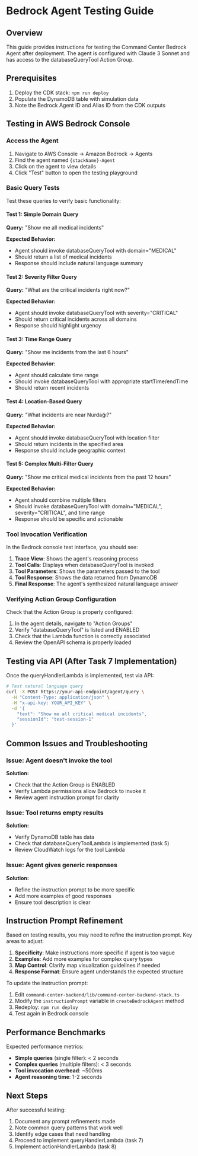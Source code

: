 # Bedrock Agent Testing Guide

## Overview

This guide provides instructions for testing the Command Center Bedrock Agent after deployment.
The agent is configured with Claude 3 Sonnet and has access to the databaseQueryTool Action Group.

## Prerequisites

1. Deploy the CDK stack: `npm run deploy`
2. Populate the DynamoDB table with simulation data
3. Note the Bedrock Agent ID and Alias ID from the CDK outputs

## Testing in AWS Bedrock Console

### Access the Agent

1. Navigate to AWS Console → Amazon Bedrock → Agents
2. Find the agent named `{stackName}-Agent`
3. Click on the agent to view details
4. Click "Test" button to open the testing playground

### Basic Query Tests

Test these queries to verify basic functionality:

#### Test 1: Simple Domain Query
**Query:** "Show me all medical incidents"

**Expected Behavior:**
- Agent should invoke databaseQueryTool with domain="MEDICAL"
- Should return a list of medical incidents
- Response should include natural language summary

#### Test 2: Severity Filter Query
**Query:** "What are the critical incidents right now?"

**Expected Behavior:**
- Agent should invoke databaseQueryTool with severity="CRITICAL"
- Should return critical incidents across all domains
- Response should highlight urgency

#### Test 3: Time Range Query
**Query:** "Show me incidents from the last 6 hours"

**Expected Behavior:**
- Agent should calculate time range
- Should invoke databaseQueryTool with appropriate startTime/endTime
- Should return recent incidents

#### Test 4: Location-Based Query
**Query:** "What incidents are near Nurdağı?"

**Expected Behavior:**
- Agent should invoke databaseQueryTool with location filter
- Should return incidents in the specified area
- Response should include geographic context


#### Test 5: Complex Multi-Filter Query
**Query:** "Show me critical medical incidents from the past 12 hours"

**Expected Behavior:**
- Agent should combine multiple filters
- Should invoke databaseQueryTool with domain="MEDICAL", severity="CRITICAL", and time range
- Response should be specific and actionable

### Tool Invocation Verification

In the Bedrock console test interface, you should see:

1. **Trace View**: Shows the agent's reasoning process
2. **Tool Calls**: Displays when databaseQueryTool is invoked
3. **Tool Parameters**: Shows the parameters passed to the tool
4. **Tool Response**: Shows the data returned from DynamoDB
5. **Final Response**: The agent's synthesized natural language answer

### Verifying Action Group Configuration

Check that the Action Group is properly configured:

1. In the agent details, navigate to "Action Groups"
2. Verify "databaseQueryTool" is listed and ENABLED
3. Check that the Lambda function is correctly associated
4. Review the OpenAPI schema is properly loaded


## Testing via API (After Task 7 Implementation)

Once the queryHandlerLambda is implemented, test via API:

```bash
# Test natural language query
curl -X POST https://your-api-endpoint/agent/query \
  -H "Content-Type: application/json" \
  -H "x-api-key: YOUR_API_KEY" \
  -d '{
    "text": "Show me all critical medical incidents",
    "sessionId": "test-session-1"
  }'
```

## Common Issues and Troubleshooting

### Issue: Agent doesn't invoke the tool
**Solution:** 
- Check that the Action Group is ENABLED
- Verify Lambda permissions allow Bedrock to invoke it
- Review agent instruction prompt for clarity

### Issue: Tool returns empty results
**Solution:**
- Verify DynamoDB table has data
- Check that databaseQueryToolLambda is implemented (task 5)
- Review CloudWatch logs for the tool Lambda

### Issue: Agent gives generic responses
**Solution:**
- Refine the instruction prompt to be more specific
- Add more examples of good responses
- Ensure tool description is clear


## Instruction Prompt Refinement

Based on testing results, you may need to refine the instruction prompt. Key areas to adjust:

1. **Specificity**: Make instructions more specific if agent is too vague
2. **Examples**: Add more examples for complex query types
3. **Map Control**: Clarify map visualization guidelines if needed
4. **Response Format**: Ensure agent understands the expected structure

To update the instruction prompt:
1. Edit `command-center-backend/lib/command-center-backend-stack.ts`
2. Modify the `instructionPrompt` variable in `createBedrockAgent` method
3. Redeploy: `npm run deploy`
4. Test again in Bedrock console

## Performance Benchmarks

Expected performance metrics:

- **Simple queries** (single filter): < 2 seconds
- **Complex queries** (multiple filters): < 3 seconds
- **Tool invocation overhead**: ~500ms
- **Agent reasoning time**: 1-2 seconds

## Next Steps

After successful testing:

1. Document any prompt refinements made
2. Note common query patterns that work well
3. Identify edge cases that need handling
4. Proceed to implement queryHandlerLambda (task 7)
5. Implement actionHandlerLambda (task 8)

